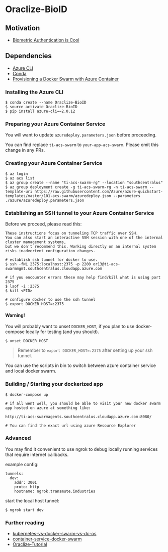 # Oraclize-BioID

## Motivation

* [Biometric Authentication is Cool](https://playground.bioid.com/ExploreBiometrics)

## Dependencies

* [Azure CLI](https://github.com/Azure/azure-cli)
* [Conda](https://www.continuum.io/downloads)
* [Provisioning a Docker Swarm with Azure Container ](https://www.youtube.com/watch?v=DPpQcmIM9Gs)


### Installing the Azure CLI

```
$ conda create --name Oraclize-BioID
$ source activate Oraclize-BioID
$ pip install azure-cli==2.0.12
```

### Preparing your Azure Container Service

You will want to update `azuredeploy.parameters.json` before proceeding.

You can find replace `ti-acs-swarm` to `your-app-acs-swarm`. Please omit this change in any PRs.


### Creating your Azure Container Service

```
$ az login
$ az acs list
$ az group create --name "ti-acs-swarm-rg" --location "southcentralus"
$ az group deployment create -g ti-acs-swarm-rg -n ti-acs-swarm --template-uri https://raw.githubusercontent.com/Azure/azure-quickstart-templates/master/101-acs-swarm/azuredeploy.json --parameters ./azure/azuredeploy.parameters.json
```

### Establishing an SSH tunnel to your Azure Container Service

Before we proceed, please read this:

```
These instructions focus on tunneling TCP traffic over SSH. 
You can also start an interactive SSH session with one of the internal cluster management systems, 
but we don't recommend this. Working directly on an internal system risks inadvertent configuration changes.
```

```
# establish ssh tunnel for docker to use.
$ ssh -fNL 2375:localhost:2375 -p 2200 or13@ti-acs-swarmmgmt.southcentralus.cloudapp.azure.com

# if you encounter errors these may help find/kill what is using port 2375
$ lsof -i :2375
$ kill <PID>

# configure docker to use the ssh tunnel
$ export DOCKER_HOST=:2375
```

#### Warning!

You will probably want to unset `DOCKER_HOST`, if you plan to use docker-compose locally for testing (and you should).

```
$ unset DOCKER_HOST
```

> Remember to `export DOCKER_HOST=:2375` after setting up your ssh tunnel.

You can use the scripts in bin to switch between azure container service and local docker swarm.

### Building / Starting your dockerized app

```
$ docker-compose up

# if all went well, you should be able to visit your new docker swarm app hosted on azure at something like:

http://ti-acs-swarmagents.southcentralus.cloudapp.azure.com:8080/

# You can find the exact url using azure Resource Explorer

```


### Advanced

You may find it convenient to use ngrok to debug locally running services that require internet callbacks.

example config:

```
tunnels:
  dev:
    addr: 3001
    proto: http
    hostname: ngrok.transmute.industries
```

start the local host tunnel:

```
$ ngrok start dev
```

### Further reading

* [kubernetes-vs-docker-swarm-vs-dc-os](https://blog.netsil.com/kubernetes-vs-docker-swarm-vs-dc-os-may-2017-orchestrator-shootout-fdc59c28ec16)
* [container-service-docker-swarm](https://docs.microsoft.com/en-us/azure/container-service/dcos-swarm/container-service-docker-swarm)
* [Oraclize-Tutorial](https://github.com/johnhckuo/Oraclize-Tutorial)

